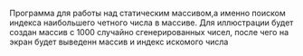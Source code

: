 Программа для работы над статическим массивом,а именно поиском индекса наибольшего четного числа в массиве.
Для иллюстрации будет создан массив с 1000 случайно сгенерированных чисел, после чего на экран будет выведенн массив и индекс искомого числа
